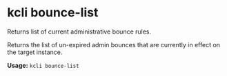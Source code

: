 # kcli bounce-list


Returns list of current administrative bounce rules.

Returns the list of un-expired admin bounces that are currently in effect on the target instance.


**Usage:** `kcli bounce-list`




